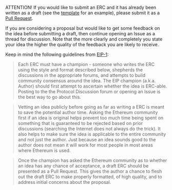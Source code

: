 ATTENTION! If you would like to submit an ERC and it has already been written as a draft (see the [template](https://github.com/ethereum/EIPs/blob/master/eip-template.md) for an example), please submit it as a [Pull Request](https://github.com/ethereum/EIPs/pulls).

If you are considering a proposal but would like to get some feedback on the idea before submitting a draft, then continue opening an Issue as a thread for discussion.  Note that the more clearly and completely you state your idea the higher the quality of the feedback you are likely to receive.

Keep in mind the following guidelines from [EIP-1](https://eips.ethereum.org/EIPS/eip-1):

> Each ERC must have a champion - someone who writes the ERC using the style and format described below, shepherds the discussions in the appropriate forums, and attempts to build community consensus around the idea. The EIP champion (a.k.a. Author) should first attempt to ascertain whether the idea is ERC-able. Posting to the the Protocol Discussion forum or opening an Issue is the best way to go about this.

> Vetting an idea publicly before going as far as writing a ERC is meant to save the potential author time. Asking the Ethereum community first if an idea is original helps prevent too much time being spent on something that is guaranteed to be rejected based on prior discussions (searching the Internet does not always do the trick). It also helps to make sure the idea is applicable to the entire community and not just the author. Just because an idea sounds good to the author does not mean it will work for most people in most areas where Ethereum is used.

> Once the champion has asked the Ethereum community as to whether an idea has any chance of acceptance, a draft ERC should be presented as a Pull Request. This gives the author a chance to flesh out the draft ERC to make properly formatted, of high quality, and to address initial concerns about the proposal.
